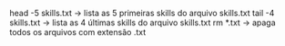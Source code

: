 head -5 skills.txt -> lista as 5 primeiras skills do arquivo skills.txt
tail -4 skills.txt -> lista as 4 últimas skills do arquivo skills.txt
rm *.txt -> apaga todos os arquivos com extensão .txt
